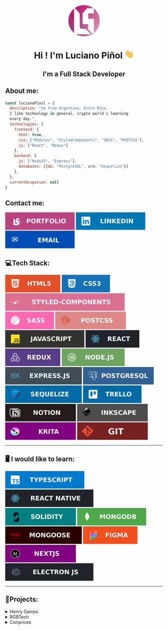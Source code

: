 <div align='center'>
<img src='./assets/CircleLogo.png' width='100'/>
<h1>Hi ! I'm Luciano Piñol <img src='./assets/Hi.gif' width='30'/>
</h1>
<h2>I'm a Full Stack Developer</h2>
</div>

## About me:

```javascript
const lucianoPinol = {
  description: "Im from Argentina, Entre Ríos.
  I like technology in general, crypto world & learning
  every day.",
  technologies: {
    frontend: {
      html: true,
      css: ["Modules", "StyledComponents", "SASS", "POSTCSS"],
      js: ["React", "Redux"]
    },
    backend: {
      js: ["NodeJS", "Express"],
      databases: [{db: "PostgreSQL", orm: "Sequelize"}]
    },
  },
  currentOcupation: null
}
```

## Contact me:

[<img src='./assets/portfolio.svg'/>](https://www.lucianopinol.com)
[<img src='./assets/linkedin.svg'/>](https://www.linkedin.com/in/lucianopinol/)
[<img src='./assets/email.svg'/>](mailto:dev@lucianopinol.com)

## 💻Tech Stack:

<div>
<img src='./assets/html.svg'>
<img src='./assets/css.svg'>
<img src='./assets/styledcomponents.svg'>
<img src='./assets/sass.svg'>
<img src='./assets/postcss.svg'>
<img src='./assets/javascript.svg'>
<img src='./assets/react.svg'>
<img src='./assets/redux.svg'>
<img src='./assets/nodejs.svg'>
<img src='./assets/expressjs.svg'>
<img src='./assets/postgresql.svg'>
<img src='./assets/sequelize.svg'>
<img src='./assets/trello.svg'>
<img src='./assets/notion.svg'>
<img src='./assets/inkscape.svg'>
<img src='./assets/krita.svg'>
<img src='./assets/git.svg'>
</div>

---

## 🖥️ I would like to learn:

<div>
<img src='./assets/typescript.svg'>
<img src='./assets/reactnative.svg'>
<img src='./assets/solidity.svg'>
<img src='./assets/mongodb.svg'>
<img src='./assets/mongoose.svg'>
<img src='./assets/figma.svg'>
<img src='./assets/nextjs.svg'>
<img src='./assets/electronjs.svg'>
</div>

---

## 💼Projects:

<details>
  <summary>Henry Games</summary>

# HenryGames

### Description:

lorem ipsum lorem impsuaskd asjdkq qjkqjskajd ajskjdakqwn
Link Deploy:
Link Repository:
<img src='./assets/henrygames.png' >

</details>

<details>
  <summary>RGBTech</summary>

# RGBTech

### Description:

lorem ipsum lorem impsuaskd asjdkq qjkqjskajd ajskjdakqwn

Link Deploy:
Link Repository:
<img src='./assets/rgbtech.png' >

</details>
<details>
  <summary>Conprices</summary>

# Coming Soon...

</details>
